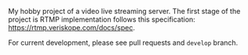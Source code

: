 My hobby project of a video live streaming server. The first stage of the project is RTMP implementation follows this specification: https://rtmp.veriskope.com/docs/spec.

For current development, please see pull requests and `develop` branch.

